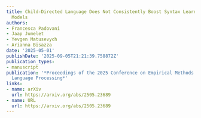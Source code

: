 ```yaml
---
title: Child-Directed Language Does Not Consistently Boost Syntax Learning in Language
  Models
authors:
- Francesca Padovani
- Jaap Jumelet
- Yevgen Matusevych
- Arianna Bisazza
date: '2025-05-01'
publishDate: '2025-09-05T21:21:39.758872Z'
publication_types:
- manuscript
publication: '*Proceedings of the 2025 Conference on Empirical Methods in Natural
  Language Processing*'
links:
- name: arXiv
  url: https://arxiv.org/abs/2505.23689
- name: URL
  url: https://arxiv.org/abs/2505.23689
---
```

